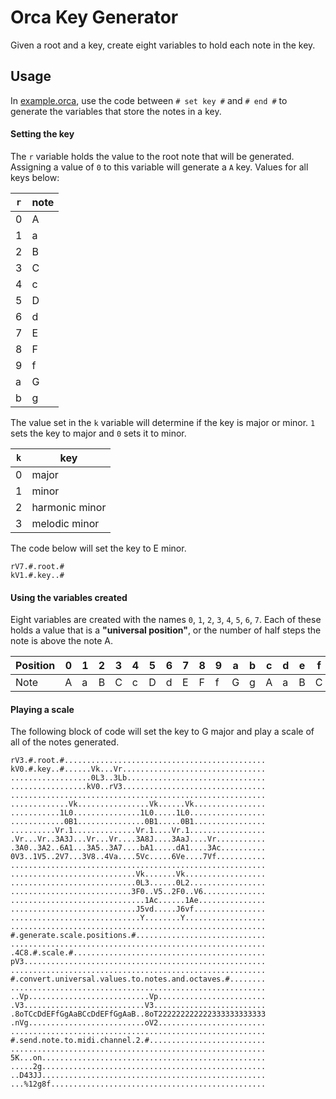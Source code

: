 # Orca Key Generator

Given a root and a key, create eight variables to hold each note in the key.

## Usage

In [example.orca](./key-generator.orca), use the code between `# set key #` and `# end #` to generate the variables that store the notes in a key.

#### Setting the key

The `r` variable holds the value to the root note that will be generated. Assigning a value of `0` to this variable will generate a `A` key. Values for all keys below:

| `r` | note |
| --- | ---  |
|  0  |  A   |
|  1  |  a   |
|  2  |  B   |
|  3  |  C   |
|  4  |  c   |
|  5  |  D   |
|  6  |  d   |
|  7  |  E   |
|  8  |  F   |
|  9  |  f   |
|  a  |  G   |
|  b  |  g   |

The value set in the `k` variable will determine if the key is major or minor. `1` sets the key to major and `0` sets it to minor. 

| `k` | key            |
| --- | ---            |
| 0   | major          |
| 1   | minor 		   |
| 2   | harmonic minor |
| 3   | melodic minor  |

The code below will set the key to E minor.

```
rV7.#.root.#
kV1.#.key..#
```
#### Using the variables created

Eight variables are created with the names `0`, `1`, `2`, `3`, `4`, `5`, `6`, `7`. Each of these holds a value that is a **"universal position"**, or the number of half steps 
the note is above the note A. 

|Position|0|1|2|3|4|5|6|7|8|9|a|b|c|d|e|f|g|h|i|j|k|l|m|n|
|---     |-|-|-|-|-|-|-|-|-|-|-|-|-|-|-|-|-|-|-|-|-|-|-|-|
|Note    |A|a|B|C|c|D|d|E|F|f|G|g|A|a|B|C|c|D|d|E|F|f|G|g|

#### Playing a scale

The following block of code will set the key to G major and play a scale of all of the notes generated.
```
rV3.#.root.#.............................................
kV0.#.key..#......Vk...Vr................................
..................0L3..3Lb...............................
.................kV0..rV3................................
.........................................................
.............Vk................Vk......Vk................
...........1L0...............1L0.....1L0.................
............0B1...............0B1.....0B1................
..........Vr.1..............Vr.1....Vr.1.................
.Vr...Vr..3A3J...Vr...Vr....3A8J....3AaJ....Vr...........
.3A0..3A2..6A1...3A5..3A7....bA1.....dA1....3Ac..........
0V3..1V5..2V7...3V8..4Va....5Vc.....6Ve....7Vf...........
.........................................................
............................Vk.......Vk..................
............................0L3......0L2.................
...........................3F0..V5..2F0..V6..............
..............................1Ac......1Ae...............
............................J5vd.....J6vf................
.............................Y........Y..................
.........................................................
#.generate.scale.positions.#.............................
.........................................................
.4C8.#.scale.#...........................................
pV3......................................................
.........................................................
#.convert.universal.values.to.notes.and.octaves.#........
.........................................................
..Vp...........................Vp........................
.V3...........................V3.........................
.8oTCcDdEFfGgAaBCcDdEFfGgAaB..8oT222222222222333333333333
.nVg..........................oV2........................
.........................................................
#.send.note.to.midi.channel.2.#..........................
.........................................................
5K...on..................................................
.....2g..................................................
..D43JJ..................................................
...%12g8f................................................
```
